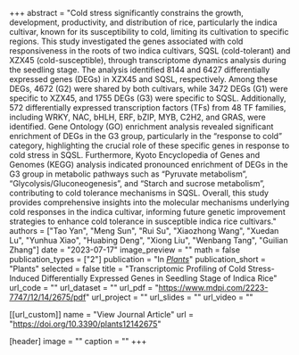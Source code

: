 +++
abstract = "Cold stress significantly constrains the growth, development, productivity, and distribution of rice, particularly the indica cultivar, known for its susceptibility to cold, limiting its cultivation to specific regions. This study investigated the genes associated with cold responsiveness in the roots of two indica cultivars, SQSL (cold-tolerant) and XZX45 (cold-susceptible), through transcriptome dynamics analysis during the seedling stage. The analysis identified 8144 and 6427 differentially expressed genes (DEGs) in XZX45 and SQSL, respectively. Among these DEGs, 4672 (G2) were shared by both cultivars, while 3472 DEGs (G1) were specific to XZX45, and 1755 DEGs (G3) were specific to SQSL. Additionally, 572 differentially expressed transcription factors (TFs) from 48 TF families, including WRKY, NAC, bHLH, ERF, bZIP, MYB, C2H2, and GRAS, were identified. Gene Ontology (GO) enrichment analysis revealed significant enrichment of DEGs in the G3 group, particularly in the “response to cold” category, highlighting the crucial role of these specific genes in response to cold stress in SQSL. Furthermore, Kyoto Encyclopedia of Genes and Genomes (KEGG) analysis indicated pronounced enrichment of DEGs in the G3 group in metabolic pathways such as “Pyruvate metabolism”, “Glycolysis/Gluconeogenesis”, and “Starch and sucrose metabolism”, contributing to cold tolerance mechanisms in SQSL. Overall, this study provides comprehensive insights into the molecular mechanisms underlying cold responses in the indica cultivar, informing future genetic improvement strategies to enhance cold tolerance in susceptible indica rice cultivars."
authors = ["Tao Yan", "Meng Sun", "Rui Su", "Xiaozhong Wang", "Xuedan Lu", "Yunhua Xiao", "Huabing Deng", "Xiong Liu", "Wenbang Tang", "Guilian Zhang"]
date = "2023-07-17"
image_preview = ""
math = false
publication_types = ["2"]
publication = "In [*Plants*](https://doi.org/10.3390/plants12142675)"
publication_short = "Plants"
selected = false
title = "Transcriptomic Profiling of Cold Stress-Induced Differentially Expressed Genes in Seedling Stage of Indica Rice"
url_code = ""
url_dataset = ""
url_pdf = "https://www.mdpi.com/2223-7747/12/14/2675/pdf"
url_project = ""
url_slides = ""
url_video = ""

[[url_custom]]
name = "View Journal Article"
url = "https://doi.org/10.3390/plants12142675"

[header]
image = ""
caption = ""
+++